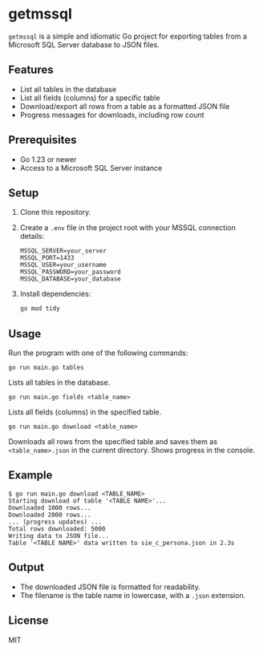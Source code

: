 
# getmssql

`getmssql` is a simple and idiomatic Go project for exporting tables from a Microsoft SQL Server database to JSON files.

## Features

- List all tables in the database
- List all fields (columns) for a specific table
- Download/export all rows from a table as a formatted JSON file
- Progress messages for downloads, including row count

## Prerequisites

- Go 1.23 or newer
- Access to a Microsoft SQL Server instance

## Setup

1. Clone this repository.
2. Create a `.env` file in the project root with your MSSQL connection details:

   ```env
   MSSQL_SERVER=your_server
   MSSQL_PORT=1433
   MSSQL_USER=your_username
   MSSQL_PASSWORD=your_password
   MSSQL_DATABASE=your_database
   ```

3. Install dependencies:

   ```sh
   go mod tidy
   ```

## Usage

Run the program with one of the following commands:

```
go run main.go tables
```
Lists all tables in the database.

```
go run main.go fields <table_name>
```
Lists all fields (columns) in the specified table.

```
go run main.go download <table_name>
```
Downloads all rows from the specified table and saves them as `<table_name>.json` in the current directory. Shows progress in the console.

## Example

```
$ go run main.go download <TABLE_NAME>
Starting download of table '<TABLE NAME>'...
Downloaded 1000 rows...
Downloaded 2000 rows...
... (progress updates) ...
Total rows downloaded: 5000
Writing data to JSON file...
Table '<TABLE NAME>' data written to sie_c_persona.json in 2.3s
```

## Output

- The downloaded JSON file is formatted for readability.
- The filename is the table name in lowercase, with a `.json` extension.

## License

MIT
